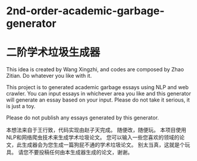 # 2nd-order-academic-garbage-generator
# 二阶学术垃圾生成器
This idea is created by Wang Xingzhi, and codes are composed by Zhao Zitian.
Do whatever you like with it.

This project is to generated academic garbage essays using NLP and web crawler.
You can input essays in whichever area you like and this generator will generate an essay based on your input.
Please do not take it serious, it is just a toy.

Please do not publish any essays generated by this generator.


本想法来自于王行致，代码实现由赵子天完成。
随便改，随便玩。
本项目使用NLP和网络爬虫技术来生成学术垃圾论文。
您可以输入一些您喜欢的领域的论文，此生成器会为您生成一篇狗屁不通的学术垃圾论文。
别太当真，这就是个玩具。
请您不要投稿任何由本生成器生成的论文，谢谢。
